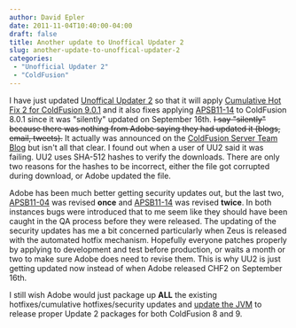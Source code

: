 ```yaml
---
author: David Epler
date: 2011-11-04T10:40:00-04:00
draft: false
title: Another update to Unoffical Updater 2
slug: another-update-to-unoffical-updater-2
categories:
 - "Unofficial Updater 2"
 - "ColdFusion"
---
```


I have just updated [Unoffical Updater 2](https://github.com/dcepler/unofficial-updater2) so that it will apply [Cumulative Hot Fix 2 for ColdFusion 9.0.1](http://kb2.adobe.com/cps/918/cpsid_91836.html) and it also fixes applying [APSB11-14](http://kb2.adobe.com/cps/907/cpsid_90784.html) to ColdFusion 8.0.1 since it was "silently" updated on September 16th. ~~I say "silently" because there was nothing from Adobe saying they had updated it (blogs, email, tweets).~~ It actually was announced on the [ColdFusion Server Team Blog](http://blogs.adobe.com/coldfusion/2011/09/16/updated-bug-83514-session-is-invalid-issue/) but isn't all that clear. I found out when a user of UU2 said it was failing. UU2 uses SHA-512 hashes to verify the downloads. There are only two reasons for the hashes to be incorrect, either the file got corrupted during download, or Adobe updated the file.

<!--more-->

Adobe has been much better getting security updates out, but the last two, [APSB11-04](http://kb2.adobe.com/cps/890/cpsid_89094.html) was revised **once** and [APSB11-14](http://kb2.adobe.com/cps/907/cpsid_90784.html) was revised **twice**. In both instances bugs were introduced that to me seem like they should have been caught in the QA process before they were released. The updating of the security updates has me a bit concerned particularly when Zeus is released with the automated hotfix mechanism. Hopefully everyone patches properly by applying to development and test before production, or waits a month or two to make sure Adobe does need to revise them. This is why UU2 is just getting updated now instead of when Adobe released CHF2 on September 16th.

I still wish Adobe would just package up **ALL** the existing hotfixes/cumulative hotfixes/security updates and [update the JVM](http://www.carehart.org/blog/client/index.cfm/2011/10/28/CF911-Have-you-updated-your-ColdFusion-JVM-to-24-yet-Important-security-fix-for-CF-89) to release proper Update 2 packages for both ColdFusion 8 and 9.
